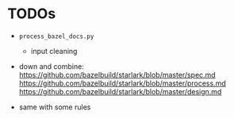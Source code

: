 # TODOs

- `process_bazel_docs.py`
  - input cleaning

- down and combine:
  https://github.com/bazelbuild/starlark/blob/master/spec.md
  https://github.com/bazelbuild/starlark/blob/master/process.md
  https://github.com/bazelbuild/starlark/blob/master/design.md

- same with some rules

